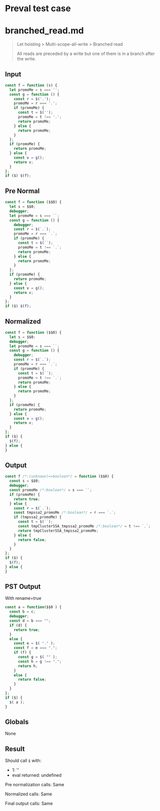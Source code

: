 # Preval test case

# branched_read.md

> Let hoisting > Multi-scope-all-write > Branched read
>
> All reads are preceded by a write but one of them is in a branch after the write.

## Input

`````js filename=intro
const f = function (s) {
  let promoMe = s === '';
  const g = function () {
    const r = $('.');
    promoMe = r === '.';
    if (promoMe) {
      const t = $('');
      promoMe = t !== '.';
      return promoMe;
    } else {
      return promoMe;
    }
  };
  if (promoMe) {
    return promoMe;
  } else {
    const v = g();
    return v;
  }
};
if ($) $(f);
`````

## Pre Normal


`````js filename=intro
const f = function ($$0) {
  let s = $$0;
  debugger;
  let promoMe = s === ``;
  const g = function () {
    debugger;
    const r = $(`.`);
    promoMe = r === `.`;
    if (promoMe) {
      const t = $(``);
      promoMe = t !== `.`;
      return promoMe;
    } else {
      return promoMe;
    }
  };
  if (promoMe) {
    return promoMe;
  } else {
    const v = g();
    return v;
  }
};
if ($) $(f);
`````

## Normalized


`````js filename=intro
const f = function ($$0) {
  let s = $$0;
  debugger;
  let promoMe = s === ``;
  const g = function () {
    debugger;
    const r = $(`.`);
    promoMe = r === `.`;
    if (promoMe) {
      const t = $(``);
      promoMe = t !== `.`;
      return promoMe;
    } else {
      return promoMe;
    }
  };
  if (promoMe) {
    return promoMe;
  } else {
    const v = g();
    return v;
  }
};
if ($) {
  $(f);
} else {
}
`````

## Output


`````js filename=intro
const f /*:(unknown)=>boolean*/ = function ($$0) {
  const s = $$0;
  debugger;
  const promoMe /*:boolean*/ = s === ``;
  if (promoMe) {
    return true;
  } else {
    const r = $(`.`);
    const tmpssa2_promoMe /*:boolean*/ = r === `.`;
    if (tmpssa2_promoMe) {
      const t = $(``);
      const tmpClusterSSA_tmpssa2_promoMe /*:boolean*/ = t !== `.`;
      return tmpClusterSSA_tmpssa2_promoMe;
    } else {
      return false;
    }
  }
};
if ($) {
  $(f);
} else {
}
`````

## PST Output

With rename=true

`````js filename=intro
const a = function($$0 ) {
  const b = c;
  debugger;
  const d = b === "";
  if (d) {
    return true;
  }
  else {
    const e = $( "." );
    const f = e === ".";
    if (f) {
      const g = $( "" );
      const h = g !== ".";
      return h;
    }
    else {
      return false;
    }
  }
};
if ($) {
  $( a );
}
`````

## Globals

None

## Result

Should call `$` with:
 - 1: '<function>'
 - eval returned: undefined

Pre normalization calls: Same

Normalized calls: Same

Final output calls: Same
